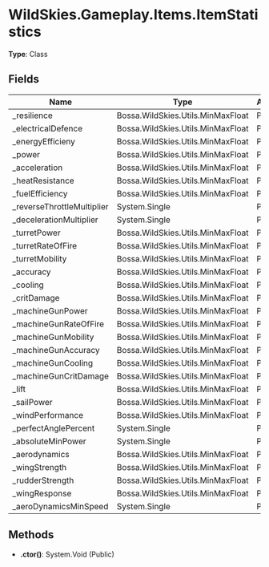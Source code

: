 ﻿# WildSkies.Gameplay.Items.ItemStatistics

**Type**: Class

## Fields

| Name | Type | Access |
|------|------|--------|
| _resilience | Bossa.WildSkies.Utils.MinMaxFloat | Public |
| _electricalDefence | Bossa.WildSkies.Utils.MinMaxFloat | Public |
| _energyEfficieny | Bossa.WildSkies.Utils.MinMaxFloat | Public |
| _power | Bossa.WildSkies.Utils.MinMaxFloat | Public |
| _acceleration | Bossa.WildSkies.Utils.MinMaxFloat | Public |
| _heatResistance | Bossa.WildSkies.Utils.MinMaxFloat | Public |
| _fuelEfficiency | Bossa.WildSkies.Utils.MinMaxFloat | Public |
| _reverseThrottleMultiplier | System.Single | Public |
| _decelerationMultiplier | System.Single | Public |
| _turretPower | Bossa.WildSkies.Utils.MinMaxFloat | Public |
| _turretRateOfFire | Bossa.WildSkies.Utils.MinMaxFloat | Public |
| _turretMobility | Bossa.WildSkies.Utils.MinMaxFloat | Public |
| _accuracy | Bossa.WildSkies.Utils.MinMaxFloat | Public |
| _cooling | Bossa.WildSkies.Utils.MinMaxFloat | Public |
| _critDamage | Bossa.WildSkies.Utils.MinMaxFloat | Public |
| _machineGunPower | Bossa.WildSkies.Utils.MinMaxFloat | Public |
| _machineGunRateOfFire | Bossa.WildSkies.Utils.MinMaxFloat | Public |
| _machineGunMobility | Bossa.WildSkies.Utils.MinMaxFloat | Public |
| _machineGunAccuracy | Bossa.WildSkies.Utils.MinMaxFloat | Public |
| _machineGunCooling | Bossa.WildSkies.Utils.MinMaxFloat | Public |
| _machineGunCritDamage | Bossa.WildSkies.Utils.MinMaxFloat | Public |
| _lift | Bossa.WildSkies.Utils.MinMaxFloat | Public |
| _sailPower | Bossa.WildSkies.Utils.MinMaxFloat | Public |
| _windPerformance | Bossa.WildSkies.Utils.MinMaxFloat | Public |
| _perfectAnglePercent | System.Single | Public |
| _absoluteMinPower | System.Single | Public |
| _aerodynamics | Bossa.WildSkies.Utils.MinMaxFloat | Public |
| _wingStrength | Bossa.WildSkies.Utils.MinMaxFloat | Public |
| _rudderStrength | Bossa.WildSkies.Utils.MinMaxFloat | Public |
| _wingResponse | Bossa.WildSkies.Utils.MinMaxFloat | Public |
| _aeroDynamicsMinSpeed | System.Single | Public |

## Methods

- **.ctor()**: System.Void (Public)

